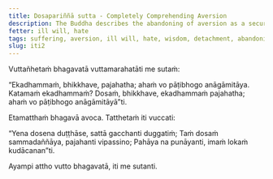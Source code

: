 ```yaml
---
title: Dosapariññā sutta - Completely Comprehending Aversion
description: The Buddha describes the abandoning of aversion as a security for non-returning.
fetter: ill will, hate
tags: suffering, aversion, ill will, hate, wisdom, detachment, abandoning, iti
slug: iti2
---
```


Vuttañhetaṁ bhagavatā vuttamarahatāti me sutaṁ:

“Ekadhammaṁ, bhikkhave, pajahatha; ahaṁ vo pāṭibhogo anāgāmitāya. Katamaṁ ekadhammaṁ? Dosaṁ, bhikkhave, ekadhammaṁ pajahatha; ahaṁ vo pāṭibhogo anāgāmitāyā”ti.

Etamatthaṁ bhagavā avoca. Tatthetaṁ iti vuccati:

“Yena dosena duṭṭhāse,
sattā gacchanti duggatiṁ;
Taṁ dosaṁ sammadaññāya,
pajahanti vipassino;
Pahāya na punāyanti,
imaṁ lokaṁ kudācanan”ti.

Ayampi attho vutto bhagavatā, iti me sutanti.
